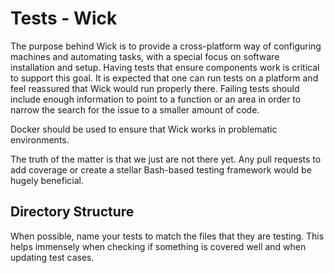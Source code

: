 Tests - Wick
============

The purpose behind Wick is to provide a cross-platform way of configuring machines and automating tasks, with a special focus on software installation and setup.  Having tests that ensure components work is critical to support this goal.  It is expected that one can run tests on a platform and feel reassured that Wick would run properly there.  Failing tests should include enough information to point to a function or an area in order to narrow the search for the issue to a smaller amount of code.

Docker should be used to ensure that Wick works in problematic environments.

The truth of the matter is that we just are not there yet.  Any pull requests to add coverage or create a stellar Bash-based testing framework would be hugely beneficial.


Directory Structure
-------------------

When possible, name your tests to match the files that they are testing.  This helps immensely when checking if something is covered well and when updating test cases.
